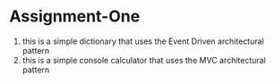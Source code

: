# Assignment-One
1.  this is a simple dictionary that 
  uses the Event Driven architectural pattern
2.  this is a simple console calculator that 
  uses the MVC architectural pattern
